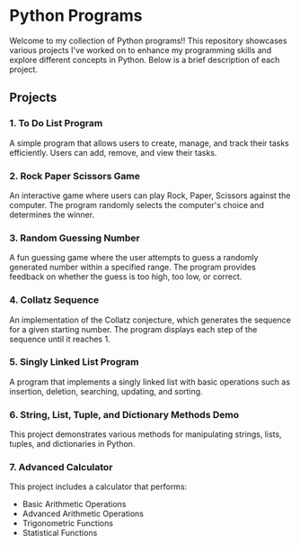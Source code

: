 # Python Programs

Welcome to my collection of Python programs!! This repository showcases various projects I've worked on to enhance my programming skills and explore different concepts in Python. Below is a brief description of each project.

## Projects

### 1. To Do List Program
A simple program that allows users to create, manage, and track their tasks efficiently. Users can add, remove, and view their tasks.

### 2. Rock Paper Scissors Game
An interactive game where users can play Rock, Paper, Scissors against the computer. The program randomly selects the computer's choice and determines the winner.

### 3. Random Guessing Number
A fun guessing game where the user attempts to guess a randomly generated number within a specified range. The program provides feedback on whether the guess is too high, too low, or correct.

### 4. Collatz Sequence
An implementation of the Collatz conjecture, which generates the sequence for a given starting number. The program displays each step of the sequence until it reaches 1.

### 5. Singly Linked List Program
A program that implements a singly linked list with basic operations such as insertion, deletion, searching, updating, and sorting.

### 6. String, List, Tuple, and Dictionary Methods Demo
This project demonstrates various methods for manipulating strings, lists, tuples, and dictionaries in Python.

### 7. Advanced Calculator
This project includes a calculator that performs:
- Basic Arithmetic Operations
- Advanced Arithmetic Operations
- Trigonometric Functions
- Statistical Functions


